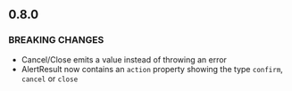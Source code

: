 ## 0.8.0

### BREAKING CHANGES
- Cancel/Close emits a value instead of throwing an error
- AlertResult now contains an `action` property showing the type `confirm`, `cancel` or `close`
